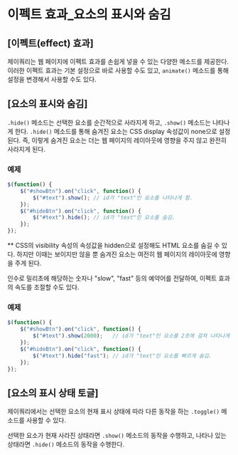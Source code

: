 # 이펙트 효과_요소의 표시와 숨김

## [이펙트(effect) 효과]
  제이쿼리는 웹 페이지에 이펙트 효과를 손쉽게 넣을 수 있는 다양한 메소드를 제공한다.
이러한 이펙트 효과는 기본 설정으로 바로 사용할 수도 있고, `animate()` 메소드를 통해 설정을 변경해서 사용할 수도 있다.


## [요소의 표시와 숨김]
  `.hide()` 메소드는 선택한 요소를 순간적으로 사라지게 하고, `.show()` 메소드는 나타나게 한다.
`.hide()` 메소드를 통해 숨겨진 요소는 CSS display 속성값이 none으로 설정된다.
즉, 이렇게 숨겨진 요소는 더는 웹 페이지의 레이아웃에 영향을 주지 않고 완전히 사라지게 된다.

### 예제
~~~javascript
$(function() {
    $("#showBtn").on("click", function() {
        $("#text").show(); // id가 "text"인 요소를 나타나게 함.
    });
    $("#hideBtn").on("click", function() {
        $("#text").hide(); // id가 "text"인 요소를 숨김.
    });
});
~~~

** CSS의 visibility 속성의 속성값을 hidden으로 설정해도 HTML 요소를 숨길 수 있다.
하지만 이때는 보이지만 않을 뿐 숨겨진 요소는 여전히 웹 페이지의 레이아웃에 영향을 주게 된다.

인수로 밀리초에 해당하는 숫자나 "slow", "fast" 등의 예약어를 전달하여, 이펙트 효과의 속도를 조절할 수도 있다.

### 예제
~~~javascript
$(function() {
    $("#showBtn").on("click", function() {
        $("#text").show(2000);   // id가 "text"인 요소를 2초에 걸쳐 나타나게 함.
    });
    $("#hideBtn").on("click", function() {
        $("#text").hide("fast"); // id가 "text"인 요소를 빠르게 숨김.
    });
});
~~~

## [요소의 표시 상태 토글]
  제이쿼리에서는 선택한 요소의 현재 표시 상태에 따라 다른 동작을 하는 `.toggle()` 메소드를 사용할 수 있다.

선택한 요소가 현재 사라진 상태라면 `.show()` 메소드의 동작을 수행하고, 나타나 있는 상태라면 `.hide()` 메소드의 동작을 수행한다.
